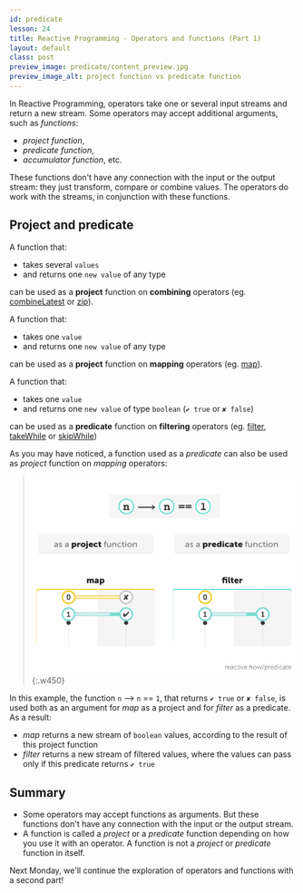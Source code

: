 ```yaml
---
id: predicate
lesson: 24
title: Reactive Programming - Operators and functions (Part 1)
layout: default
class: post
preview_image: predicate/content_preview.jpg
preview_image_alt: project function vs predicate function
---
```


In Reactive Programming, operators take one or several input streams and return a new stream. Some operators may accept additional arguments, such as _functions_:

- _project function_,
- _predicate function_,
- _accumulator function_, etc.

These functions don't have any connection with the input or the output stream: they just transform, compare or combine values. The operators do work with the streams, in conjunction with these functions.

## Project and predicate

A function that:

- takes several <code class="one">values</code>
- and returns one <code class="two">new value</code> of any type

can be used as a **project** function on **combining** operators (eg. [combineLatest](/combineLatest) or [zip](/zip)).

A function that:

- takes one <code class="one">value</code>
- and returns one <code class="two">new value</code> of any type

can be used as a **project** function on **mapping** operators (eg. [map](/map)).

A function that:

- takes one <code class="one">value</code>
- and returns one <code class="two">new value</code> of type `boolean` (`✔ true` or `✘ false`)

can be used as a **predicate** function on **filtering** operators (eg. [filter](/filter), [takeWhile](/takeWhile) or [skipWhile](skipWhile))

As you may have noticed, a function used as a _predicate_ can also be used as _project_ function on _mapping_ operators: 

> ![](img/predicate/predicate.gif){:.w450}

In this example, the function <code class="one">n</code> ⟶ <code class="one">n</code> == <code class="one">1</code>, that returns `✔ true` or `✘ false`, is used both as an argument for _map_ as a project and for _filter_ as a predicate. As a result:

- _map_ returns a new stream of `boolean` values, according to the result of this project function
- _filter_ returns a new stream of filtered values, where the values can pass only if this predicate returns `✔ true`

## Summary

- Some operators may accept functions as arguments. But these functions don't have any connection with the input or the output stream.
-  A function is called a _project_ or a _predicate_ function depending on how you use it with an operator. A function is not a _project_ or _predicate_ function in itself.

Next Monday, we'll continue the exploration of operators and functions with a second part!